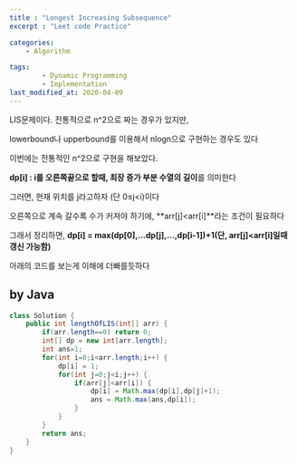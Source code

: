```yaml
---
title : "Longest Increasing Subsequence"
excerpt : "Leet code Practice"

categories:
    - Algorithm

tags:
        - Dynamic Programming
        - Implementation
last_modified_at: 2020-04-09
---
```


LIS문제이다. 전통적으로 n^2으로 짜는 경우가 있지만, 

lowerbound나 upperbound를 이용해서 nlogn으로 구현하는 경우도 있다

이번에는 전통적인 n^2으로 구현을 해보았다.

**dp[i] : i를 오른쪽끝으로 할때, 최장 증가 부분 수열의 길이**를 의미한다

그러면, 현재 위치를 j라고하자 (단 0≤j<i)이다

오른쪽으로 계속 갈수록 수가 커져야 하기에, **arr[j]<arr[i]**라는 조건이 필요하다

그래서 정리하면, **dp[i] = max(dp[0],...dp[j],...,dp[i-1])+1(단, arr[j]<arr[i]일때 갱신 가능함)**

아래의 코드를 보는게 이해에 더빠를듯하다

## by Java

```java
class Solution {
    public int lengthOfLIS(int[] arr) {
        if(arr.length==0) return 0;
        int[] dp = new int[arr.length];
        int ans=1;
        for(int i=0;i<arr.length;i++) {
            dp[i] = 1;
            for(int j=0;j<i;j++) {
                if(arr[j]<arr[i]) {
                    dp[i] = Math.max(dp[i],dp[j]+1);
                    ans = Math.max(ans,dp[i]);  
                }
            }
        }
        return ans;
    }
}
```